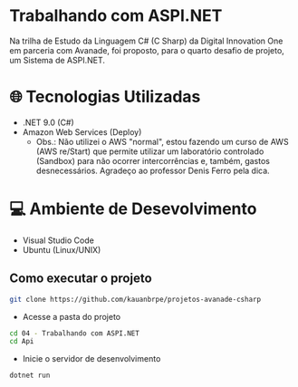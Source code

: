 # Trabalhando com ASPI.NET

Na trilha de Estudo da Linguagem C# (C Sharp) da Digital Innovation One em parceria com Avanade, foi proposto, para o quarto desafio de projeto, um Sistema de ASPI.NET.

# 🌐 Tecnologias Utilizadas

- .NET 9.0 (C#)
- Amazon Web Services (Deploy)
    - Obs.: Não utilizei o AWS "normal", estou fazendo um curso de AWS (AWS re/Start) que permite utilizar um laboratório controlado (Sandbox) para não ocorrer intercorrências e, também, gastos desnecessários. Agradeço ao professor Denis Ferro pela dica.

# 💻 Ambiente de Desevolvimento

- Visual Studio Code
- Ubuntu (Linux/UNIX)

## Como executar o projeto
```bash
git clone https://github.com/kauanbrpe/projetos-avanade-csharp
```
- Acesse a pasta do projeto
```bash
cd 04 - Trabalhando com ASPI.NET
cd Api
```
- Inicie o servidor de desenvolvimento
```bash
dotnet run
```
